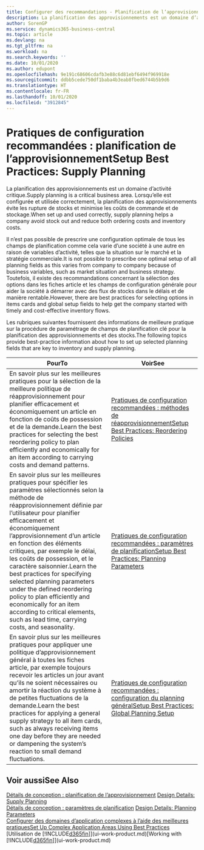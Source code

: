 ```yaml
---
title: Configurer des recommandations - Planification de l’approvisionnement | Microsoft Docs
description: La planification des approvisionnements est un domaine d’activité critique. Lorsqu’elle est configurée et utilisée correctement, la planification des approvisionnements évite les rupture de stocks et minimise les coûts de commande et de stockage.
author: SorenGP
ms.service: dynamics365-business-central
ms.topic: article
ms.devlang: na
ms.tgt_pltfrm: na
ms.workload: na
ms.search.keywords: ''
ms.date: 10/01/2020
ms.author: edupont
ms.openlocfilehash: 9e191c68606cdafb3e88c6d81ebf6494f969918e
ms.sourcegitcommit: ddbb5cede750df1baba4b3eab8fbed6744b5b9d6
ms.translationtype: HT
ms.contentlocale: fr-FR
ms.lasthandoff: 10/01/2020
ms.locfileid: "3912845"
---
```

# <a name="setup-best-practices-supply-planning"></a><span data-ttu-id="12c4f-104">Pratiques de configuration recommandées : planification de l’approvisionnement</span><span class="sxs-lookup"><span data-stu-id="12c4f-104">Setup Best Practices: Supply Planning</span></span>
<span data-ttu-id="12c4f-105">La planification des approvisionnements est un domaine d’activité critique.</span><span class="sxs-lookup"><span data-stu-id="12c4f-105">Supply planning is a critical business area.</span></span> <span data-ttu-id="12c4f-106">Lorsqu’elle est configurée et utilisée correctement, la planification des approvisionnements évite les rupture de stocks et minimise les coûts de commande et de stockage.</span><span class="sxs-lookup"><span data-stu-id="12c4f-106">When set up and used correctly, supply planning helps a company avoid stock out and reduce both ordering costs and inventory costs.</span></span>  

 <span data-ttu-id="12c4f-107">Il n’est pas possible de prescrire une configuration optimale de tous les champs de planification comme cela varie d’une société à une autre en raison de variables d’activité, telles que la situation sur le marché et la stratégie commerciale.</span><span class="sxs-lookup"><span data-stu-id="12c4f-107">It is not possible to prescribe one optimal setup of all planning fields as this varies from company to company because of business variables, such as market situation and business strategy.</span></span> <span data-ttu-id="12c4f-108">Toutefois, il existe des recommandations concernant la sélection des options dans les fiches article et les champs de configuration générale pour aider la société à démarrer avec des flux de stocks dans le délais et de manière rentable.</span><span class="sxs-lookup"><span data-stu-id="12c4f-108">However, there are best practices for selecting options in items cards and global setup fields to help get the company started with timely and cost-effective inventory flows.</span></span>  

 <span data-ttu-id="12c4f-109">Les rubriques suivantes fournissent des informations de meilleure pratique sur la procédure de paramétrage de champs de planification clé pour la planification des approvisionnements et des stocks.</span><span class="sxs-lookup"><span data-stu-id="12c4f-109">The following topics provide best-practice information about how to set up selected planning fields that are key to inventory and supply planning.</span></span>  

|<span data-ttu-id="12c4f-110">**Pour**</span><span class="sxs-lookup"><span data-stu-id="12c4f-110">**To**</span></span>|<span data-ttu-id="12c4f-111">**Voir**</span><span class="sxs-lookup"><span data-stu-id="12c4f-111">**See**</span></span>|  
|------------|-------------|  
|<span data-ttu-id="12c4f-112">En savoir plus sur les meilleures pratiques pour la sélection de la meilleure politique de réapprovisionnement pour planifier efficacement et économiquement un article en fonction de coûts de possession et de la demande.</span><span class="sxs-lookup"><span data-stu-id="12c4f-112">Learn the best practices for selecting the best reordering policy to plan efficiently and economically for an item according to carrying costs and demand patterns.</span></span>|[<span data-ttu-id="12c4f-113">Pratiques de configuration recommandées : méthodes de réapprovisionnement</span><span class="sxs-lookup"><span data-stu-id="12c4f-113">Setup Best Practices: Reordering Policies</span></span>](setup-best-practices-reordering-policies.md)|  
|<span data-ttu-id="12c4f-114">En savoir plus sur les meilleures pratiques pour spécifier les paramètres sélectionnés selon la méthode de réapprovisionnement définie par l’utilisateur pour planifier efficacement et économiquement l’approvisionnement d’un article en fonction des éléments critiques, par exemple le délai, les coûts de possession, et le caractère saisonnier.</span><span class="sxs-lookup"><span data-stu-id="12c4f-114">Learn the best practices for specifying selected planning parameters under the defined reordering policy to plan efficiently and economically for an item according to critical elements, such as lead time, carrying costs, and seasonality.</span></span>|[<span data-ttu-id="12c4f-115">Pratiques de configuration recommandées : paramètres de planification</span><span class="sxs-lookup"><span data-stu-id="12c4f-115">Setup Best Practices: Planning Parameters</span></span>](setup-best-practices-planning-parameters.md)|  
|<span data-ttu-id="12c4f-116">En savoir plus sur les meilleures pratiques pour appliquer une politique d’approvisionnement général à toutes les fiches article, par exemple toujours recevoir les articles un jour avant qu’ils ne soient nécessaires ou amortir la réaction du système à de petites fluctuations de la demande.</span><span class="sxs-lookup"><span data-stu-id="12c4f-116">Learn the best practices for applying a general supply strategy to all item cards, such as always receiving items one day before they are needed or dampening the system’s reaction to small demand fluctuations.</span></span>|[<span data-ttu-id="12c4f-117">Pratiques de configuration recommandées : configuration du planning général</span><span class="sxs-lookup"><span data-stu-id="12c4f-117">Setup Best Practices: Global Planning Setup</span></span>](setup-best-practices-global-planning-setup.md)|  

## <a name="see-also"></a><span data-ttu-id="12c4f-118">Voir aussi</span><span class="sxs-lookup"><span data-stu-id="12c4f-118">See Also</span></span>  
 <span data-ttu-id="12c4f-119">[Détails de conception : planification de l’approvisionnement](design-details-supply-planning.md) </span><span class="sxs-lookup"><span data-stu-id="12c4f-119">[Design Details: Supply Planning](design-details-supply-planning.md) </span></span>  
 <span data-ttu-id="12c4f-120">[Détails de conception : paramètres de planification](design-details-planning-parameters.md) </span><span class="sxs-lookup"><span data-stu-id="12c4f-120">[Design Details: Planning Parameters](design-details-planning-parameters.md) </span></span>  
 [<span data-ttu-id="12c4f-121">Configurer des domaines d’application complexes à l’aide des meilleures pratiques</span><span class="sxs-lookup"><span data-stu-id="12c4f-121">Set Up Complex Application Areas Using Best Practices</span></span>](set-up-complex-application-areas-using-best-practices.md)  
 <span data-ttu-id="12c4f-122">[Utilisation de [!INCLUDE[d365fin](includes/d365fin_md.md)]](ui-work-product.md)</span><span class="sxs-lookup"><span data-stu-id="12c4f-122">[Working with [!INCLUDE[d365fin](includes/d365fin_md.md)]](ui-work-product.md)</span></span>
